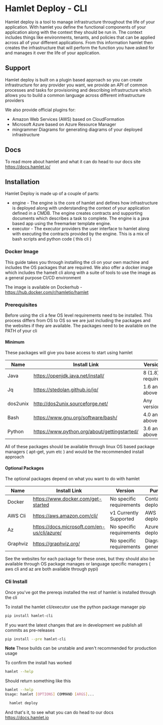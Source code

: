# Hamlet Deploy - CLI

Hamlet deploy is a tool to manage infrastructure throughout the life of your application. With hamlet you define the functional components of your application along with the context they should be run in. The context includes things like environments, tenants, and policies that can be applied across all of your different applications.
From this information hamlet then creates the infrastructure that will perform the function you have asked for and manages it over the life of your application.

## Support

Hamlet deploy is built on a plugin based approach so you can create infrastructure for any provider you want, we provide an API of common processes and tasks for provisioning and describing infrastructure which allows you to build a common language across different infrastructure providers

We also provide official plugins for:

- Amazon Web Services (AWS) based on CloudFormation
- Microsoft Azure based on Azure Resource Manager
- mingrammer Diagrams for generating diagrams of your deployed infrastructure

## Docs

To read more about hamlet and what it can do head to our docs site https://docs.hamlet.io/

## Installation

Hamlet Deploy is made up of a couple of parts:

- engine - The engine is the core of hamlet and defines how infrastructure is deployed along with understanding the context of your application defined in a CMDB. The engine creates contracts and supporting documents which describes a task to complete. The engine is a java based app using the freemarker template engine.
- executor - The executor providers the user interface to hamlet along with executing the contracts provided by the engine. This is a mix of bash scripts and python code ( this cli )

### Docker Image

This guide takes you through installing the cli on your own machine and includes the OS packages that are required. We also offer a docker image which includes the hamelt cli along with a suite of tools to use the image as a general purpose CI/CD environment

The image is available on Dockerhub - https://hub.docker.com/r/hamletio/hamlet

### Prerequisites

Before using the cli a few OS level requirements need to be installed. This process differs from OS to OS so we are just including the packages and the websites if they are available. The packages need to be available on the PATH of your cli

#### Minimum

These packages will give you base access to start using hamlet

| Name     | Install Link                                 | Version           |
|----------|----------------------------------------------|-------------------|
| Java     | https://openjdk.java.net/install/            | 8 (1.8) required  |
| Jq       | https://stedolan.github.io/jq/               | 1.6 and above     |
| dos2unix | http://dos2unix.sourceforge.net/             | Any version       |
| Bash     | https://www.gnu.org/software/bash/           | 4.0 and above     |
| Python   | https://www.python.org/about/gettingstarted/ | 3.6 and above     |

All of these packages should be available through linux OS based package managers ( apt-get, yum etc ) and would be the recommended install approach

#### Optional Packages

The optional packages depend on what you want to do with hamlet

| Name     | Install Link                                 | Version                  | Purpose                  |
|----------|----------------------------------------------|--------------------------|--------------------------|
| Docker   | https://www.docker.com/get-started           | No specific requirements | Container deployments    |
| AWS Cli  | https://aws.amazon.com/cli/                  | v1 Currently Supported   | AWS deployments          |
| Az       | https://docs.microsoft.com/en-us/cli/azure/  | No specific requirements | Azure deployments        |
| Graphviz | https://graphviz.org/                        | No specific requirements | Diagram generation       |

See the websites for each package for these ones, but they should also be available through OS package manages or language specific managers ( aws cli and az are both available through pypi)

### Cli Install

Once you've got the prereqs installed the rest of hamlet is installed through the cli

To install the hamlet cli/executor use the python package manager pip

```bash
pip install hamlet-cli
```

If you want the latest changes that are in development we publish all commits as pre-releases

```bash
pip install --pre hamlet-cli
```

**Note** These builds can be unstable and aren't recommended for production usage

To confirm the install has worked

```bash
hamlet --help
```

Should return something like this

```bash
hamlet --help
Usage: hamlet [OPTIONS] COMMAND [ARGS]...

  hamlet deploy
```

And that's it, to see what you can do head to our docs https://docs.hamlet.io
